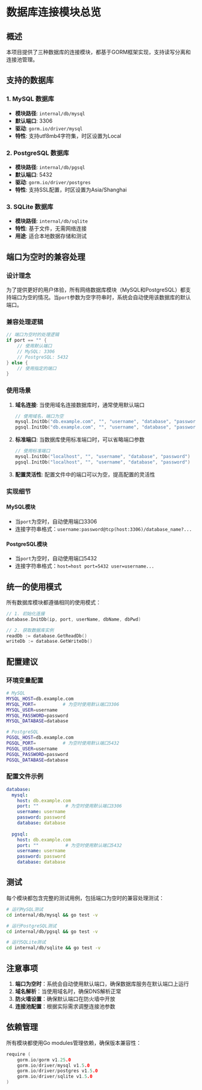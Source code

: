 # 数据库连接模块总览

## 概述

本项目提供了三种数据库的连接模块，都基于GORM框架实现，支持读写分离和连接池管理。

## 支持的数据库

### 1. MySQL 数据库
- **模块路径**: `internal/db/mysql`
- **默认端口**: 3306
- **驱动**: `gorm.io/driver/mysql`
- **特性**: 支持utf8mb4字符集，时区设置为Local

### 2. PostgreSQL 数据库
- **模块路径**: `internal/db/pgsql`
- **默认端口**: 5432
- **驱动**: `gorm.io/driver/postgres`
- **特性**: 支持SSL配置，时区设置为Asia/Shanghai

### 3. SQLite 数据库
- **模块路径**: `internal/db/sqlite`
- **特性**: 基于文件，无需网络连接
- **用途**: 适合本地数据存储和测试

## 端口为空时的兼容处理

### 设计理念

为了提供更好的用户体验，所有网络数据库模块（MySQL和PostgreSQL）都支持端口为空的情况。当`port`参数为空字符串时，系统会自动使用该数据库的默认端口。

### 兼容处理逻辑

```go
// 端口为空时的处理逻辑
if port == "" {
    // 使用默认端口
    // MySQL: 3306
    // PostgreSQL: 5432
} else {
    // 使用指定的端口
}
```

### 使用场景

1. **域名连接**: 当使用域名连接数据库时，通常使用默认端口
   ```go
   // 使用域名，端口为空
   mysql.InitDb("db.example.com", "", "username", "database", "password")
   pgsql.InitDb("db.example.com", "", "username", "database", "password")
   ```

2. **标准端口**: 当数据库使用标准端口时，可以省略端口参数
   ```go
   // 使用标准端口
   mysql.InitDb("localhost", "", "username", "database", "password")
   pgsql.InitDb("localhost", "", "username", "database", "password")
   ```

3. **配置灵活性**: 配置文件中的端口可以为空，提高配置的灵活性

### 实现细节

#### MySQL模块
- 当`port`为空时，自动使用端口3306
- 连接字符串格式：`username:password@tcp(host:3306)/database_name?...`

#### PostgreSQL模块
- 当`port`为空时，自动使用端口5432
- 连接字符串格式：`host=host port=5432 user=username...`

## 统一的使用模式

所有数据库模块都遵循相同的使用模式：

```go
// 1. 初始化连接
database.InitDb(ip, port, userName, dbName, dbPwd)

// 2. 获取数据库实例
readDb := database.GetReadDb()
writeDb := database.GetWriteDb()
```

## 配置建议

### 环境变量配置
```bash
# MySQL
MYSQL_HOST=db.example.com
MYSQL_PORT=          # 为空时使用默认端口3306
MYSQL_USER=username
MYSQL_PASSWORD=password
MYSQL_DATABASE=database

# PostgreSQL
PGSQL_HOST=db.example.com
PGSQL_PORT=          # 为空时使用默认端口5432
PGSQL_USER=username
PGSQL_PASSWORD=password
PGSQL_DATABASE=database
```

### 配置文件示例
```yaml
database:
  mysql:
    host: db.example.com
    port: ""          # 为空时使用默认端口3306
    username: username
    password: password
    database: database
  
  pgsql:
    host: db.example.com
    port: ""          # 为空时使用默认端口5432
    username: username
    password: password
    database: database
```

## 测试

每个模块都包含完整的测试用例，包括端口为空时的兼容处理测试：

```bash
# 运行MySQL测试
cd internal/db/mysql && go test -v

# 运行PostgreSQL测试
cd internal/db/pgsql && go test -v

# 运行SQLite测试
cd internal/db/sqlite && go test -v
```

## 注意事项

1. **端口为空时**：系统会自动使用默认端口，确保数据库服务在默认端口上运行
2. **域名解析**：当使用域名时，确保DNS解析正常
3. **防火墙设置**：确保默认端口在防火墙中开放
4. **连接池配置**：根据实际需求调整连接池参数

## 依赖管理

所有模块都使用Go modules管理依赖，确保版本兼容性：

```go
require (
    gorm.io/gorm v1.25.0
    gorm.io/driver/mysql v1.5.0
    gorm.io/driver/postgres v1.5.0
    gorm.io/driver/sqlite v1.5.0
)
``` 